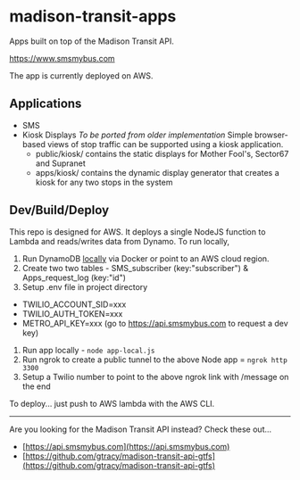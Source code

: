 madison-transit-apps
====================
Apps built on top of the Madison Transit API.

https://www.smsmybus.com

The app is currently deployed on AWS.

Applications
------------
* SMS
* Kiosk Displays
_To be ported from older implementation_
Simple browser-based views of stop traffic can be supported using a kiosk application. 
  * public/kiosk/  contains the static displays for Mother Fool's, Sector67 and Supranet
  * apps/kiosk/  contains the dynamic display generator that creates a kiosk for any two stops in the system

Dev/Build/Deploy
----------------
This repo is designed for AWS. It deploys a single NodeJS function to Lambda and reads/writes data from Dynamo. To run locally,

1. Run DynamoDB [locally](https://dev.to/risafj/get-dynamodb-local-up-and-running-in-3-minutes-with-docker-5ec6) via Docker or point to an AWS cloud region.
1. Create two two tables - SMS_subscriber (key:"subscriber") & Apps_request_log (key:"id")
1. Setup .env file in project directory
  * TWILIO_ACCOUNT_SID=xxx
  * TWILIO_AUTH_TOKEN=xxx
  * METRO_API_KEY=xxx   (go to https://api.smsmybus.com to request a dev key)
1. Run app locally - ```node app-local.js```
1. Run ngrok to create a public tunnel to the above Node app = ```ngrok http 3300```
1. Setup a Twilio number to point to the above ngrok link with /message on the end

To deploy... just push to AWS lambda with the AWS CLI.

---
Are you looking for the Madison Transit API instead? Check these out...
* [https://api.smsmybus.com](https://api.smsmybus.com)
* [https://github.com/gtracy/madison-transit-api-gtfs](https://github.com/gtracy/madison-transit-api-gtfs)

